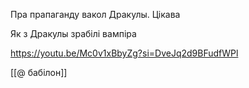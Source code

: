 
Пра прапаганду вакол Дракулы. Цікава

Як з Дракулы зрабілі вампіра

https://youtu.be/Mc0v1xBbyZg?si=DveJq2d9BFudfWPl

[[@ бабілон]]
